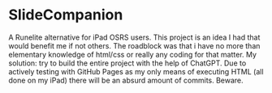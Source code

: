 # SlideCompanion
A Runelite alternative for iPad OSRS users.
This project is an idea I had that would benefit me if not others. The roadblock was that i have no more than elementary knowledge of html/css or really any coding for that matter. My solution: try to build the entire project with the help of ChatGPT. Due to actively testing with GitHub Pages as my only means of executing HTML (all done on my iPad) there will be an absurd amount of commits. Beware.
